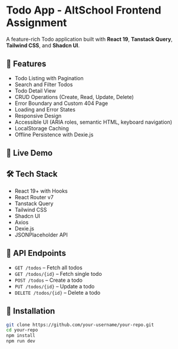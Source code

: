# Todo App - AltSchool Frontend Assignment

A feature-rich Todo application built with **React 19**, **Tanstack Query**, **Tailwind CSS**, and **Shadcn UI**.

## 📂 Features
- Todo Listing with Pagination
- Search and Filter Todos
- Todo Detail View
- CRUD Operations (Create, Read, Update, Delete)
- Error Boundary and Custom 404 Page
- Loading and Error States
- Responsive Design
- Accessible UI (ARIA roles, semantic HTML, keyboard navigation)
- LocalStorage Caching
- Offline Persistence with Dexie.js

## 🚀 Live Demo
<!-- [Live Application](https://app.vercel.app) -->

## 🛠️ Tech Stack
- React 19+ with Hooks
- React Router v7
- Tanstack Query
- Tailwind CSS
- Shadcn UI
- Axios
- Dexie.js
- JSONPlaceholder API

## 🔗 API Endpoints
- `GET /todos` – Fetch all todos
- `GET /todos/{id}` – Fetch single todo
- `POST /todos` – Create a todo
- `PUT /todos/{id}` – Update a todo
- `DELETE /todos/{id}` – Delete a todo

## 📄 Installation
```bash
git clone https://github.com/your-username/your-repo.git
cd your-repo
npm install
npm run dev
